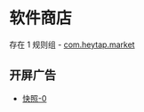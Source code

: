 # 软件商店

存在 1 规则组 - [com.heytap.market](/src/apps/com.heytap.market.ts)

## 开屏广告

- [快照-0](https://gkd-kit.gitee.io/import/12506561)
